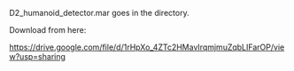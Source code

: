 D2_humanoid_detector.mar goes in the directory.

Download from here:

https://drive.google.com/file/d/1rHpXo_4ZTc2HMavIrqmjmuZqbLIFarOP/view?usp=sharing

